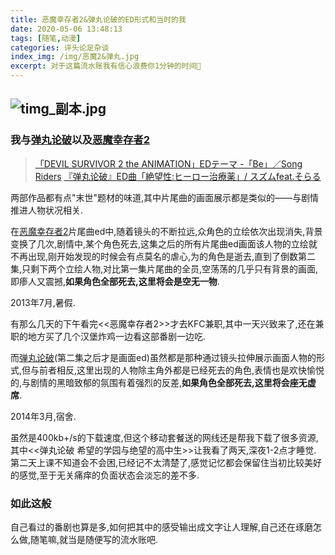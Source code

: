 ```yaml
---
title: 恶魔幸存者2&弹丸论破的ED形式和当时的我
date: 2020-05-06 13:48:13
tags: [随笔,动漫]
categories: 评头论足杂谈
index_img: /img/恶魔2&弹丸.jpg
excerpt: 对于这篇流水账我有信心浪费你1分钟的时间🤣
---
```

![timg_副本.jpg](https://i.loli.net/2020/05/06/Pnvi5B2CXLgHe8p.jpg "弹丸论破&恶魔幸存者2")
---
### 我与[弹丸论破](https://www.bilibili.com/bangumi/play/ep95713)以及[恶魔幸存者2](https://www.bilibili.com/video/BV1a4411h77D/)
>[「DEVIL SURVIVOR 2 the ANIMATION」EDテーマ -「Be」／Song Riders](https://www.bilibili.com/video/BV1Ss411Z7zF/)
>[『弹丸论破』ED曲「絶望性:ヒーロー治療薬」/ スズムfeat.そらる](https://www.bilibili.com/video/BV1rs411f7Sz/)

两部作品都有点"末世"题材的味道,其中片尾曲的画面展示都是类似的——与剧情推进人物状况相关.  

在[恶魔幸存者2](https://www.bilibili.com/video/BV1a4411h77D/)片尾曲ed中,随着镜头的不断拉远,众角色的立绘依次出现消失,背景变换了几次,剧情中,某个角色死去,这集之后的所有片尾曲ed画面该人物的立绘就不再出现,刚开始发现的时候会有点莫名的虐心,为的角色是逝去,直到了倒数第二集,只剩下两个立绘人物,对比第一集片尾曲的全员,空荡荡的几乎只有背景的画面,即瘆人又震撼,**如果角色全部死去,这里将会是空无一物**.

2013年7月,暑假.

有那么几天的下午看完<<恶魔幸存者2>>才去KFC兼职,其中一天兴致来了,还在兼职的地方买了几个汉堡炸鸡一边看这部番剧一边吃.  

而[弹丸论破](https://www.bilibili.com/bangumi/play/ep95713)(第二集之后才是画面ed)虽然都是那种通过镜头拉伸展示画面人物的形式,但与前者相反,这里出现的人物除主角外都是已经死去的角色,表情也是欢快愉悦的,与剧情的黑暗致郁的氛围有着强烈的反差,**如果角色全部死去,这里将会座无虚席**.

2014年3月,宿舍.

虽然是400kb+/s的下载速度,但这个移动套餐送的网线还是帮我下载了很多资源,其中<<弹丸论破 希望的学园与绝望的高中生>>让我看了两天,深夜1-2点才睡觉.  第二天上课不知道会不会困,已经记不太清楚了,感觉记忆都会保留住当初比较美好的感觉,至于无关痛痒的负面状态会淡忘的差不多.

### 如此这般
自己看过的番剧也算是多,如何把其中的感受输出成文字让人理解,自己还在琢磨怎么做,随笔嘛,就当是随便写的流水账吧.

